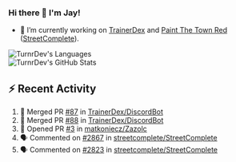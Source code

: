 ### Hi there 👋 I'm Jay!

- 🔭 I’m currently working on [TrainerDex](https://www.github.com/TrainerDex) and [Paint The Town Red](https://github.com/TurnrDev/PaintTheTownRed) ([StreetComplete](https://github.com/streetcomplete/StreetComplete)).

![TurnrDev's Languages](https://github-readme-stats.vercel.app/api/top-langs/?username=TurnrDev&layout=compact&hide_border=true&title_color=1fa6aa&text_color=233247)
<br>
![TurnrDev's GitHub Stats](https://github-readme-stats.vercel.app/api?username=TurnrDev&show_icons=true&hide_border=true&count_private=true&include_all_commits=true&icon_color=1fa6aa&title_color=1fa6aa&text_color=233247)
<br>

## :zap: Recent Activity

<!--START_SECTION:activity-->
1. 🎉 Merged PR [#87](https://github.com/TrainerDex/DiscordBot/pull/87) in [TrainerDex/DiscordBot](https://github.com/TrainerDex/DiscordBot)
2. 🎉 Merged PR [#88](https://github.com/TrainerDex/DiscordBot/pull/88) in [TrainerDex/DiscordBot](https://github.com/TrainerDex/DiscordBot)
3. 💪 Opened PR [#3](https://github.com/matkoniecz/Zazolc/pull/3) in [matkoniecz/Zazolc](https://github.com/matkoniecz/Zazolc)
4. 🗣 Commented on [#2867](https://github.com/streetcomplete/StreetComplete/issues/2867) in [streetcomplete/StreetComplete](https://github.com/streetcomplete/StreetComplete)
5. 🗣 Commented on [#2823](https://github.com/streetcomplete/StreetComplete/issues/2823) in [streetcomplete/StreetComplete](https://github.com/streetcomplete/StreetComplete)
<!--END_SECTION:activity-->
